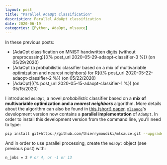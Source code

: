 ```yaml
---
layout: post
title: "Parallel AdaOpt classification"
description: Parallel AdaOpt classification
date: 2020-06-19
categories: [Python, AdaOpt, mlsauce]
---
```


In these previous posts:

- [AdaOpt classification on MNIST handwritten digits (without preprocessing)]({% post_url 2020-05-29-adaopt-classifier-3 %}) (on 05/29/2020)
- [AdaOpt (a probabilistic classifier based on a mix of multivariable optimization and nearest neighbors) for R]({% post_url 2020-05-22-adaopt-classifier-2 %}) (on 05/22/2020)
- [AdaOpt]({% post_url 2020-05-15-adaopt-classifier-1 %}) (on 05/15/2020)

I introduced `AdaOpt`, a novel _probabilistic_ classifier based on a **mix of multivariable optimization and a _nearest neighbors_** algorithm. More details about the algorithm can also be found in [this (short) paper](https://www.researchgate.net/publication/341409169_AdaOpt_Multivariable_optimization_for_classification). [`mlsauce`](https://github.com/thierrymoudiki/mlsauce)'s development version now contains a __parallel implementation__ of `AdaOpt`. In order to install this development version from the command line, you'll need to type: 

```bash
pip install git+https://github.com/thierrymoudiki/mlsauce.git --upgrade
```

And in order to use parallel processing, create the `AdaOpt` object (see previous post) with:

```bash
n_jobs = 2 # or 4, or -1 or 13
```


